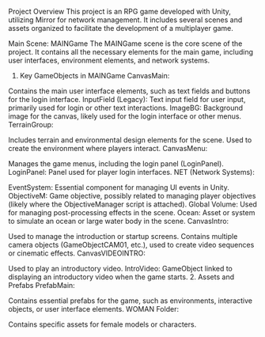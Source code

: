 Project Overview
This project is an RPG game developed with Unity, utilizing Mirror for network management. It includes several scenes and assets organized to facilitate the development of a multiplayer game.

Main Scene: MAINGame
The MAINGame scene is the core scene of the project. It contains all the necessary elements for the main game, including user interfaces, environment elements, and network systems.

1. Key GameObjects in MAINGame
CanvasMain:

Contains the main user interface elements, such as text fields and buttons for the login interface.
InputField (Legacy): Text input field for user input, primarily used for login or other text interactions.
ImageBG: Background image for the canvas, likely used for the login interface or other menus.
TerrainGroup:

Includes terrain and environmental design elements for the scene. Used to create the environment where players interact.
CanvasMenu:

Manages the game menus, including the login panel (LoginPanel).
LoginPanel: Panel used for player login interfaces.
NET (Network Systems):

EventSystem: Essential component for managing UI events in Unity.
ObjectiveM: Game objective, possibly related to managing player objectives (likely where the ObjectiveManager script is attached).
Global Volume: Used for managing post-processing effects in the scene.
Ocean: Asset or system to simulate an ocean or large water body in the scene.
CanvasIntro:

Used to manage the introduction or startup screens.
Contains multiple camera objects (GameObjectCAM01, etc.), used to create video sequences or cinematic effects.
CanvasVIDEOINTRO:

Used to play an introductory video.
IntroVideo: GameObject linked to displaying an introductory video when the game starts.
2. Assets and Prefabs
PrefabMain:

Contains essential prefabs for the game, such as environments, interactive objects, or user interface elements.
WOMAN Folder:

Contains specific assets for female models or characters.
